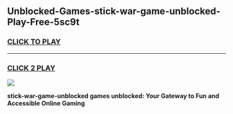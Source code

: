 
## Unblocked-Games-stick-war-game-unblocked-Play-Free-5sc9t
<h3>
<a href="https://premium76.site?title=stick-war-game-unblocked&ref=18A">CLICK TO PLAY</a></h3>
<hr>

<h3>
<a href="https://premium76.site?title=stick-war-game-unblocked&ref=18A">CLICK 2 PLAY</a>
  
</h3>

<a href="https://premium76.site?title=stick-war-game-unblocked&ref=18A"><img src="https://clearcache.store/games.png"></a>


**stick-war-game-unblocked games unblocked: Your Gateway to Fun and Accessible Online Gaming**
